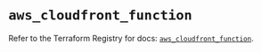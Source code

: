 # `aws_cloudfront_function`

Refer to the Terraform Registry for docs: [`aws_cloudfront_function`](https://registry.terraform.io/providers/hashicorp/aws/5.78.0/docs/resources/cloudfront_function).
